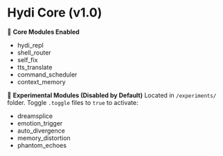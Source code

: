 
# Hydi Core (v1.0)

🔹 **Core Modules Enabled**
- hydi_repl
- shell_router
- self_fix
- tts_translate
- command_scheduler
- context_memory

🔹 **Experimental Modules (Disabled by Default)**
Located in `/experiments/` folder.
Toggle `.toggle` files to `true` to activate:
- dreamsplice
- emotion_trigger
- auto_divergence
- memory_distortion
- phantom_echoes
